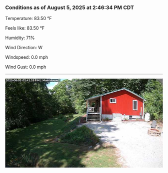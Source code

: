 ### Conditions as of August 5, 2025 at 2:46:34 PM CDT 

Temperature: 83.50 &deg;F

Feels like: 83.50 &deg;F

Humidity: 71%

Wind Direction: W

Windspeed: 0.0 mph

Wind Gust: 0.0 mph

---

<img src="./images/latest.jpeg"/>

